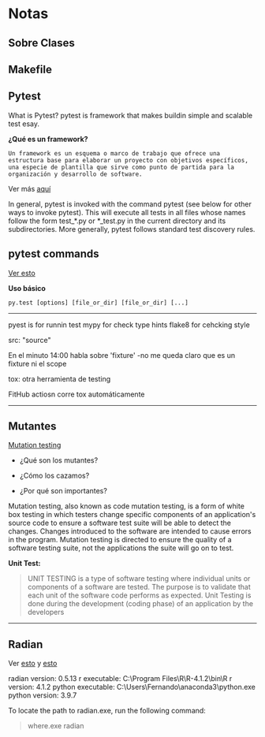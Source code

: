 # Notas

## Sobre Clases

## Makefile

## Pytest

What is Pytest?
pytest is framework that makes buildin simple and scalable test esay.

**¿Qué es un framework?**
    
    Un framework es un esquema o marco de trabajo que ofrece una estructura base para elaborar un proyecto con objetivos específicos, una especie de plantilla que sirve como punto de partida para la organización y desarrollo de software.
Ver más [aquí](https://docs.pytest.org/en/6.2.x/usage.html)

In general, pytest is invoked with the command pytest (see below for other ways to invoke pytest). This will execute all tests in all files whose names follow the form test_*.py or \*_test.py in the current directory and its subdirectories. More generally, pytest follows standard test discovery rules.

## pytest commands

[Ver esto](https://programmerclick.com/article/3366908761/)

**Uso básico**

    py.test [options] [file_or_dir] [file_or_dir] [...]

_____
pyest is for runnin test
mypy for check type hints
flake8 for cehcking style

src: "source" 

En el minuto 14:00 habla sobre 'fixture' -no me queda claro que es un fixture
ni el scope

tox: otra herramienta de testing

FitHub actiosn corre tox automáticamente

____
## Mutantes

[Mutation testing](https://searchitoperations.techtarget.com/definition/mutation-testing#:~:text=Mutation%20testing%2C%20also%20known%20as,cause%20errors%20in%20the%20program.)

- ¿Qué son los mutantes?

- ¿Cómo los cazamos?

- ¿Por qué son importantes?






Mutation testing, also known as code mutation testing, is a form of white box testing in which testers change specific components of an application's source code to ensure a software test suite will be able to detect the changes. Changes introduced to the software are intended to cause errors in the program. Mutation testing is directed to ensure the quality of a software testing suite, not the applications the suite will go on to test.

**Unit Test:** 
> UNIT TESTING is a type of software testing where individual units or components of a software are tested. The purpose is to validate that each unit of the software code performs as expected. Unit Testing is done during the development (coding phase) of an application by the developers


____

## Radian

Ver [esto](https://github.com/REditorSupport/vscode-R/wiki/Installation%3A-Windows)
 y [esto](https://www.infoworld.com/article/3625488/how-to-run-r-in-visual-studio-code.html)

radian version: 0.5.13
r executable: C:\Program Files\R\R-4.1.2\bin\R
r version: 4.1.2
python executable: C:\Users\Fernando\anaconda3\python.exe
python version: 3.9.7

To locate the path to radian.exe, run the following command:

> where.exe radian